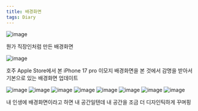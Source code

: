 ```yaml
---
title: 배경화면
tags: Diary
---
```


![image](/assets/images/250925_배경화면.png)

뭔가 직장인처럼 만든 배경화면

![image](/assets/images/250925_배경화면2.jpeg)

호주 Apple Store에서 본 iPhone 17 pro 이모지 배경화면을 본 것에서 감명을 받아서 기본으로 있는 배경화면 업데이트

![image](/assets/images/250925_건물.jpeg)
![image](/assets/images/250925_벽.jpeg)
![image](/assets/images/250925_나무.jpeg)
![image](/assets/images/250925_차.jpeg)
![image](/assets/images/250925_워크숍.jpeg)
![image](/assets/images/250925_리큐르.jpeg)
![image](/assets/images/250925_야간건물.jpeg)
![image](/assets/images/250925_쓰레기통.jpeg)

내 인생에 배경화면이라고 하면 내 공간일텐데 내 공간을 조금 더 디자인틱하게 꾸며핑